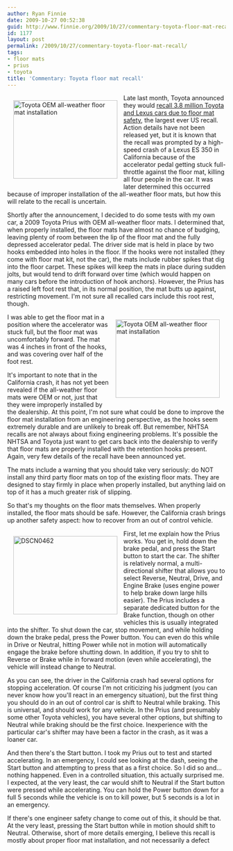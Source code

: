 ```yaml
---
author: Ryan Finnie
date: 2009-10-27 00:52:38
guid: http://www.finnie.org/2009/10/27/commentary-toyota-floor-mat-recall/
id: 1177
layout: post
permalink: /2009/10/27/commentary-toyota-floor-mat-recall/
tags:
- floor mats
- prius
- toyota
title: 'Commentary: Toyota floor mat recall'
---
```

[<img src="http://farm4.static.flickr.com/3465/3967548751_66648fe8c1_m.jpg" width="240" height="180" alt="Toyota OEM all-weather floor mat installation" style="float: left; margin: 1em;" />](http://www.flickr.com/photos/fo0bar/3967548751/ "Toyota OEM all-weather floor mat installation by Ryan Finnie, on Flickr")Late last month, Toyota announced they would [recall 3.8 million Toyota and Lexus cars due to floor mat safety](http://www.huffingtonpost.com/2009/09/29/toyota-lexus-mat-recall-3_n_303584.html), the largest ever US recall. Action details have not been released yet, but it is known that the recall was prompted by a high-speed crash of a Lexus ES 350 in California because of the accelerator pedal getting stuck full-throttle against the floor mat, killing all four people in the car. It was later determined this occurred because of improper installation of the all-weather floor mats, but how this will relate to the recall is uncertain.

Shortly after the announcement, I decided to do some tests with my own car, a 2009 Toyota Prius with OEM all-weather floor mats. I determined that, when properly installed, the floor mats have almost no chance of budging, leaving plenty of room between the lip of the floor mat and the fully depressed accelerator pedal. The driver side mat is held in place by two hooks embedded into holes in the floor. If the hooks were not installed (they come with floor mat kit, not the car), the mats include rubber spikes that dig into the floor carpet. These spikes will keep the mats in place during sudden jolts, but would tend to drift forward over time (which would happen on many cars before the introduction of hook anchors). However, the Prius has a raised left foot rest that, in its normal position, the mat butts up against, restricting movement. I'm not sure all recalled cars include this root rest, though.

[<img src="http://farm4.static.flickr.com/3461/3968327324_a72a609006_m.jpg" width="240" height="180" alt="Toyota OEM all-weather floor mat installation" style="float: right; margin: 1em;" />](http://www.flickr.com/photos/fo0bar/3968327324/ "Toyota OEM all-weather floor mat installation by Ryan Finnie, on Flickr")I was able to get the floor mat in a position where the accelerator was stuck full, but the floor mat was uncomfortably forward. The mat was 4 inches in front of the hooks, and was covering over half of the foot rest.

It's important to note that in the California crash, it has not yet been revealed if the all-weather floor mats were OEM or not, just that they were improperly installed by the dealership. At this point, I'm not sure what could be done to improve the floor mat installation from an engineering perspective, as the hooks seem extremely durable and are unlikely to break off. But remember, NHTSA recalls are not always about fixing engineering problems. It's possible the NHTSA and Toyota just want to get cars back into the dealership to verify that floor mats are properly installed with the retention hooks present. Again, very few details of the recall have been announced yet.

The mats include a warning that you should take very seriously: do NOT install any third party floor mats on top of the existing floor mats. They are designed to stay firmly in place when properly installed, but anything laid on top of it has a much greater risk of slipping.

So that's my thoughts on the floor mats themselves. When properly installed, the floor mats should be safe. However, the California crash brings up another safety aspect: how to recover from an out of control vehicle.

[<img src="http://farm2.static.flickr.com/1026/539533733_5791c33122_m.jpg" width="240" height="180" alt="DSCN0462" style="float: left; margin: 1em;" />](http://www.flickr.com/photos/fo0bar/539533733/ "DSCN0462 by Ryan Finnie, on Flickr")First, let me explain how the Prius works. You get in, hold down the brake pedal, and press the Start button to start the car. The shifter is relatively normal, a multi-directional shifter that allows you to select Reverse, Neutral, Drive, and Engine Brake (uses engine power to help brake down large hills easier). The Prius includes a separate dedicated button for the Brake function, though on other vehicles this is usually integrated into the shifter. To shut down the car, stop movement, and while holding down the brake pedal, press the Power button. You can even do this while in Drive or Neutral, hitting Power while not in motion will automatically engage the brake before shutting down. In addition, if you try to shit to Reverse or Brake while in forward motion (even while accelerating), the vehicle will instead change to Neutral.

As you can see, the driver in the California crash had several options for stopping acceleration. Of course I'm not criticizing his judgment (you can never know how you'll react in an emergency situation), but the first thing you should do in an out of control car is shift to Neutral while braking. This is universal, and should work for any vehicle. In the Prius (and presumably some other Toyota vehicles), you have several other options, but shifting to Neutral while braking should be the first choice. Inexperience with the particular car's shifter may have been a factor in the crash, as it was a loaner car.

And then there's the Start button. I took my Prius out to test and started accelerating. In an emergency, I could see looking at the dash, seeing the Start button and attempting to press that as a first choice. So I did so and... nothing happened. Even in a controlled situation, this actually surprised me. I expected, at the very least, the car would shift to Neutral if the Start button were pressed while accelerating. You can hold the Power button down for a full 5 seconds while the vehicle is on to kill power, but 5 seconds is a lot in an emergency.

If there's one engineer safety change to come out of this, it should be that. At the very least, pressing the Start button while in motion should shift to Neutral. Otherwise, short of more details emerging, I believe this recall is mostly about proper floor mat installation, and not necessarily a defect
